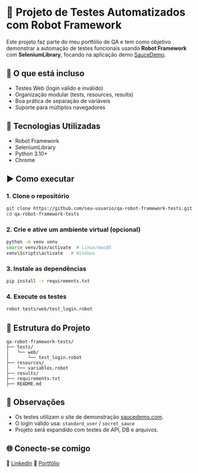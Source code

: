# 🤖 Projeto de Testes Automatizados com Robot Framework

Este projeto faz parte do meu portfólio de QA e tem como objetivo demonstrar a automação de testes funcionais usando **Robot Framework** com **SeleniumLibrary**, focando na aplicação demo [SauceDemo](https://www.saucedemo.com/).

## 🧪 O que está incluso

- Testes Web (login válido e inválido)
- Organização modular (tests, resources, results)
- Boa prática de separação de variáveis
- Suporte para múltiplos navegadores

## 🔧 Tecnologias Utilizadas

- Robot Framework
- SeleniumLibrary
- Python 3.10+
- Chrome

## ▶️ Como executar

### 1. Clone o repositório
```bash
git clone https://github.com/seu-usuario/qa-robot-framework-tests.git
cd qa-robot-framework-tests
```

### 2. Crie e ative um ambiente virtual (opcional)
```bash
python -m venv venv
source venv/bin/activate  # Linux/macOS
venv\Scripts\activate   # Windows
```

### 3. Instale as dependências
```bash
pip install -r requirements.txt
```

### 4. Execute os testes
```bash
robot tests/web/test_login.robot
```

## 📁 Estrutura do Projeto

```
qa-robot-framework-tests/
├── tests/
│   └── web/
│       └── test_login.robot
├── resources/
│   └── variables.robot
├── results/
├── requirements.txt
├── README.md
```

## 📌 Observações

- Os testes utilizam o site de demonstração [saucedemo.com](https://www.saucedemo.com/).
- O login válido usa: `standard_user` / `secret_sauce`
- Projeto será expandido com testes de API, DB e arquivos.

## 🌐 Conecte-se comigo

📎 [LinkedIn](https://www.linkedin.com/in/thiagokuhn/)
💼 [Portfólio](https://github.com/thiagoka)
